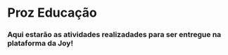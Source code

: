 <h1> Proz Educação </h1>

<h3>Aqui estarão as atividades realizadades para ser entregue na plataforma da Joy!</h3>
